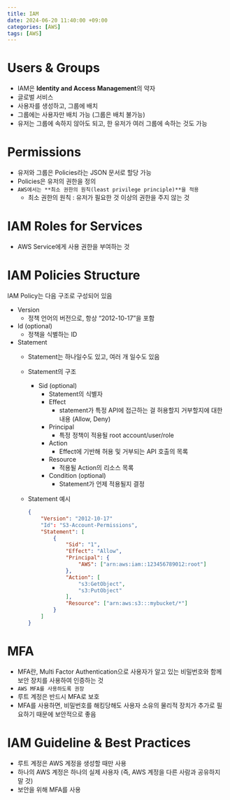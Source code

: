 ```yaml
---
title: IAM
date: 2024-06-20 11:40:00 +09:00
categories: [AWS]
tags: [AWS]
---
```


# Users & Groups

- IAM은 **Identity and Access Management**의 약자
- 글로벌 서비스
- 사용자를 생성하고, 그룹에 배치
- 그룹에는 사용자만 배치 가능 (그룹은 배치 불가능)
- 유저는 그룹에 속하지 않아도 되고, 한 유저가 여러 그룹에 속하는 것도 가능

# Permissions

- 유저와 그룹은 Policies라는 JSON 문서로 할당 가능
- Policies은 유저의 권한을 정의
- `AWS에서는 **최소 권한의 원칙(least privilege principle)**을 적용`
    - 최소 권한의 원칙 : 유저가 필요한 것 이상의 권한을 주지 않는 것

# IAM Roles for Services

- AWS Service에게 사용 권한을 부여하는 것

# IAM Policies Structure

IAM Policy는 다음 구조로 구성되어 있음

- Version
    - 정책 언어의 버전으로, 항상 “2012-10-17”을 포함
- Id (optional)
    - 정책을 식별하는 ID
- Statement
    - Statement는 하나일수도 있고, 여러 개 일수도 있음
    - Statement의 구조
        - Sid (optional)
            - Statement의 식별자
            - Effect
                - statement가 특정 API에 접근하는 걸 허용할지 거부할지에 대한 내용 (Allow, Deny)
            - Principal
                - 특정 정책이 적용될 root account/user/role
            - Action
                - Effect에 기반해 허용 및 거부되는 API 호출의 목록
            - Resource
                - 적용될 Action의 리소스 목록
            - Condition (optional)
                - Statement가 언제 적용될지 결정
    - Statement 예시
        
        ```json
        {
        	"Version": "2012-10-17"
        	"Id": "S3-Account-Permissions",
        	"Statement": [
        		{
        			"Sid": "1",
        			"Effect": "Allow",
        			"Principal": {
        				"AWS": ["arn:aws:iam::123456789012:root"]
        			},
        			"Action": [
        				"s3:GetObject",
        				"s3:PutObject"
        			],
        			"Resource": ["arn:aws:s3:::mybucket/*"]
        		}
        	]
        }
        ```
        

# MFA

- MFA란, Multi Factor Authentication으로 사용자가 알고 있는 비밀번호와 함께 보안 장치를 사용하여 인증하는 것
- `AWS MFA를 사용하도록 권장`
- 루트 계정은 반드시 MFA로 보호
- MFA를 사용하면, 비밀번호를 해킹당해도 사용자 소유의 물리적 장치가 추가로 필요하기 때문에 보안적으로 좋음

# IAM Guideline & Best Practices

- 루트 계정은 AWS 계정을 생성할 때만 사용
- 하나의 AWS 계정은 하나의 실제 사용자 (즉, AWS 계정을 다른 사람과 공유하지 말 것)
- 보안을 위해 MFA를 사용
